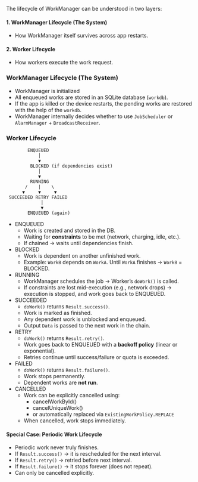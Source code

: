 The lifecycle of WorkManager can be understood in two layers:
#### 1. WorkManager Lifecycle (The System)
- How WorkManager itself survives across app restarts.
#### 2. Worker Lifecycle
- How workers execute the work request.

### WorkManager Lifecycle (The System)
- WorkManager is initialized
- All enqueued works are stored in an SQLite database (`workdb`).
- If the app is killed or the device restarts, the pending works are restored with the help of the `workdb`.
- WorkManager internally decides whether to use `JobScheduler` or `AlarmManager` + `BroadcastReceiver`.

### Worker Lifecycle
```
        ENQUEUED
            │
            ▼
         BLOCKED (if dependencies exist)
            │
            ▼
         RUNNING
       /    |    \
      ▼     ▼     ▼
 SUCCEEDED RETRY FAILED
             │
             ▼
        ENQUEUED (again)

```

- ENQUEUED
	- Work is created and stored in the DB.
	- Waiting for **constraints** to be met (network, charging, idle, etc.).
	- If chained → waits until dependencies finish.
- BLOCKED
	- Work is dependent on another unfinished work.
	- Example: `WorkB` depends on `WorkA`. Until `WorkA` finishes → `WorkB` = BLOCKED.
- RUNNING
	- WorkManager schedules the job → Worker’s `doWork()` is called.
	- If constraints are lost mid-execution (e.g., network drops) → execution is stopped, and work goes back to ENQUEUED.
- SUCCEEDED
	- `doWork()` returns `Result.success()`.
	- Work is marked as finished.
	- Any dependent work is unblocked and enqueued.
	- Output `Data` is passed to the next work in the chain.
- RETRY
	- `doWork()` returns `Result.retry()`.
	- Work goes back to ENQUEUED with a **backoff policy** (linear or exponential).
	- Retries continue until success/failure or quota is exceeded.
- FAILED
	- `doWork()` returns `Result.failure()`.
	- Work stops permanently.
	- Dependent works are **not run**.
- CANCELLED
	- Work can be explicitly cancelled using:
		- cancelWorkById()
		- cancelUniqueWork()
		- or automatically replaced via `ExistingWorkPolicy.REPLACE`
	- When cancelled, work stops immediately.
#### Special Case: **Periodic Work Lifecycle**
- Periodic work never truly finishes.
- If `Result.success()` → it is rescheduled for the next interval.
- If `Result.retry()` → retried before next interval.
- If `Result.failure()` → it stops forever (does not repeat).
- Can only be cancelled explicitly.
